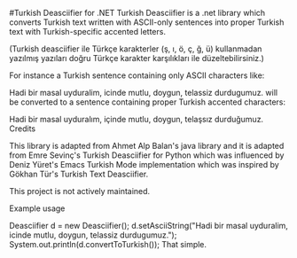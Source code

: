 #Turkish Deasciifier for .NET
Turkish Deasciifier is a .net library which converts Turkish text written with ASCII-only sentences into proper Turkish text with Turkish-specific accented letters.

(Turkish deasciifier ile Türkçe karakterler (ş, ı, ö, ç, ğ, ü) kullanmadan yazılmış yazıları doğru Türkçe karakter karşılıkları ile düzeltebilirsiniz.)

For instance a Turkish sentence containing only ASCII characters like:

Hadi bir masal uyduralim, icinde mutlu, doygun, telassiz durdugumuz.
will be converted to a sentence containing proper Turkish accented characters:

Hadi bir masal uyduralım, içinde mutlu, doygun, telaşsız durduğumuz.
Credits

This library is adapted from Ahmet Alp Balan's java library and it is adapted from Emre Sevinç's Turkish Deasciifier for Python which was influenced by Deniz Yüret's Emacs Turkish Mode implementation which was inspired by Gökhan Tür's Turkish Text Deasciifier.

This project is not actively maintained.

Example usage

Deasciifier d = new Deasciifier();
d.setAsciiString("Hadi bir masal uyduralim, icinde mutlu, doygun, telassiz durdugumuz.");
System.out.println(d.convertToTurkish());
That simple.
